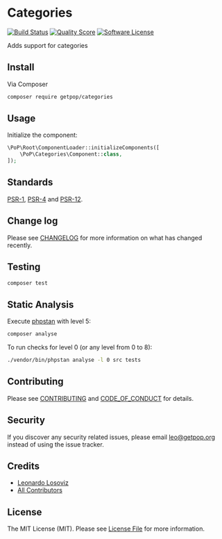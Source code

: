 # Categories

[![Build Status][ico-travis]][link-travis]
[![Quality Score][ico-code-quality]][link-code-quality]
[![Software License][ico-license]](LICENSE.md)

<!--
[![Latest Version on Packagist][ico-version]][link-packagist]
[![Coverage Status][ico-scrutinizer]][link-scrutinizer]
[![Total Downloads][ico-downloads]][link-downloads]
-->

Adds support for categories

## Install

Via Composer

``` bash
composer require getpop/categories
```

## Usage

Initialize the component:

``` php
\PoP\Root\ComponentLoader::initializeComponents([
    \PoP\Categories\Component::class,
]);
```

## Standards

[PSR-1](https://www.php-fig.org/psr/psr-1), [PSR-4](https://www.php-fig.org/psr/psr-4) and [PSR-12](https://www.php-fig.org/psr/psr-12).

## Change log

Please see [CHANGELOG](CHANGELOG.md) for more information on what has changed recently.

## Testing

``` bash
composer test
```

## Static Analysis

Execute [phpstan](https://github.com/phpstan/phpstan) with level 5:

``` bash
composer analyse
```

To run checks for level 0 (or any level from 0 to 8):

``` bash
./vendor/bin/phpstan analyse -l 0 src tests
```

## Contributing

Please see [CONTRIBUTING](CONTRIBUTING.md) and [CODE_OF_CONDUCT](CODE_OF_CONDUCT.md) for details.

## Security

If you discover any security related issues, please email leo@getpop.org instead of using the issue tracker.

## Credits

- [Leonardo Losoviz][link-author]
- [All Contributors][link-contributors]

## License

The MIT License (MIT). Please see [License File](LICENSE.md) for more information.

[ico-version]: https://img.shields.io/packagist/v/getpop/categories.svg?style=flat-square
[ico-license]: https://img.shields.io/badge/license-MIT-brightgreen.svg?style=flat-square
[ico-travis]: https://img.shields.io/travis/getpop/categories/master.svg?style=flat-square
[ico-scrutinizer]: https://img.shields.io/scrutinizer/coverage/g/getpop/categories.svg?style=flat-square
[ico-code-quality]: https://img.shields.io/scrutinizer/g/getpop/categories.svg?style=flat-square
[ico-downloads]: https://img.shields.io/packagist/dt/getpop/categories.svg?style=flat-square

[link-packagist]: https://packagist.org/packages/getpop/categories
[link-travis]: https://travis-ci.org/getpop/categories
[link-scrutinizer]: https://scrutinizer-ci.com/g/getpop/categories/code-structure
[link-code-quality]: https://scrutinizer-ci.com/g/getpop/categories
[link-downloads]: https://packagist.org/packages/getpop/categories
[link-author]: https://github.com/leoloso
[link-contributors]: ../../contributors

